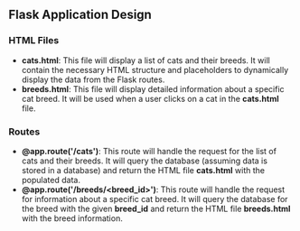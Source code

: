 ## Flask Application Design

### HTML Files

- **cats.html**: This file will display a list of cats and their breeds. It will contain the necessary HTML structure and placeholders to dynamically display the data from the Flask routes.
- **breeds.html**: This file will display detailed information about a specific cat breed. It will be used when a user clicks on a cat in the **cats.html** file.

### Routes

- **@app.route('/cats')**: This route will handle the request for the list of cats and their breeds. It will query the database (assuming data is stored in a database) and return the HTML file **cats.html** with the populated data.
- **@app.route('/breeds/<breed_id>')**: This route will handle the request for information about a specific cat breed. It will query the database for the breed with the given **breed_id** and return the HTML file **breeds.html** with the breed information.